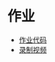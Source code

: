# 作业

- [作业代码](index.ts)
- [录制视频](https://user-images.githubusercontent.com/83388462/209458379-ade728ce-f72b-40ad-9964-c6a83ccb6261.mp4)